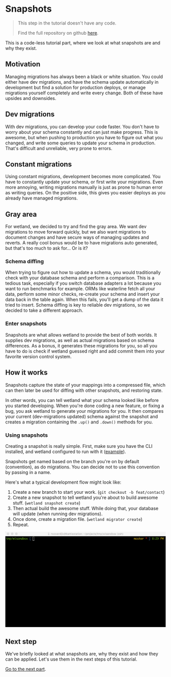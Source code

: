 # Snapshots
> This step in the tutorial doesn't have any code.
>
> Find the full repository on github [here](https://github.com/SpoonX/wetland-tutorial).

This is a code-less tutorial part, where we look at what snapshots are and why they exist.

## Motivation
Managing migrations has always been a black or white situation.
You could either have dev migrations, and have the schema update automatically in development but find a solution for production deploys, or manage migrations yourself completely and write every change.
Both of these have upsides and downsides.

## Dev migrations
With dev migrations, you can develop your code faster.
You don't have to worry about your schema constantly and can just make progress.
This is awesome, but when pushing to production you have to figure out what you changed, and write some queries to update your schema in production.
That's difficult and unreliable, very prone to errors.

## Constant migrations
Using constant migrations, development becomes more complicated.
You have to constantly update your schema, or first write your migrations.
Even more annoying, writing migrations manually is just as prone to human error as writing queries.
On the positive side,  this gives you easier deploys as you already have managed migrations.

## Gray area
For wetland, we decided to try and find the gray area.
We want dev migrations to move forward quickly, but we also want migrations to document changes and have secure ways of managing updates and reverts.
A really cool bonus would be to have migrations auto generated, but that's too much to ask for... Or is it?

### Schema diffing
When trying to figure out how to update a schema, you would traditionally check with your database schema and perform a comparison.
This is a tedious task, especially if you switch database adapters a lot because you want to run benchmarks for example.
ORMs like waterline fetch all your data, perform some minor checks, re-create your schema and insert your data back in the table again. 
When this fails, you'll get a dump of the data it tried to insert.
Schema diffing is key to reliable dev migrations, so we decided to take a different approach.

### Enter snapshots
Snapshots are what allows wetland to provide the best of both worlds.
It supplies dev migrations, as well as actual migrations based on schema differences.
As a bonus, it generates these migrations for you, so all you have to do is check if wetland guessed right and add commit them into your favorite version control system.

## How it works
Snapshots capture the state of your mappings into a compressed file, which can then later be used for diffing with other snapshots, and restoring state.

In other words, you can tell wetland what your schema looked like before you started developing.
When you're done coding a new feature, or fixing a bug, you ask wetland to generate your migrations for you.
It then compares your current (dev-migrations updated) schema against the snapshot and creates a migration containing the `.up()` and `.down()` methods for you.

### Using snapshots
Creating a snapshot is really simple.
First, make sure you have the CLI installed, and wetland configured to run with it ([example](https://github.com/SpoonX/swetland/blob/master/wetland.js)).

Snapshots get named based on the branch you're on by default (convention), as do migrations.
You can decide not to use this convention by passing in a name.

Here's what a typical development flow might look like:

1. Create a new branch to start your work. (`git checkout -b feat/contact`)
2. Create a new snapshot to tell wetland you're about to build awesome stuff. (`wetland snapshot create`)
3. Then actual build the awesome stuff. While doing that, your database will update (when running dev migrations).
4. Once done, create a migration file. (`wetland migrator create`)
5. Repeat.

![](./media/snapshots.gif)

## Next step
We've briefly looked at what snapshots are, why they exist and how they can be applied.
Let's use them in the next steps of this tutorial.

[Go to the next part](dev-migrations.md).
